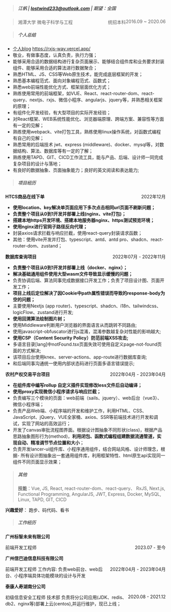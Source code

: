 > ##### 江帆 | <lostwind233@outlook.com>  | 期望：全国

> 湘潭大学<span style="float: right">2016.09 ~ 2020.06</span>
> 微电子科学与工程<span style="float: right">统招本科</span>

> ##### 个人总结

- [个人blog](https://rxjs-way.vercel.app/) https://rxjs-way.vercel.app/
- 敬业，有做事态度，认真负责，执行力强；
- 能够采用合适的数据结构进行复杂页面展示、能够结合组件库和业务要求封装组件、能够采用合适的算法进行数据聚合；
- 熟悉HTML、JS、CSS等Web原生技术，能完成底层框架的开发；
- 熟悉基本编程范式、面向对象编程范式、函数式；
- 熟悉web前端性能优化方式、框架层面优化方式；
- 熟练使用常用的前端框架，如VUE、React、react-router-dom、react-query、nextjs、rxjs、微信小程序、angularjs、jquery等，并熟悉相关框架的原理；
- 有组件化开发经验，有大型项目的实际开发经验；
- 对React框架、WEB系统性能优化、浏览器端原理、跨端方案、兼容性等方面有一定的见解；
- 熟练使用webpack、vite打包工具，熟练使用linux操作系统，对函数式编程 有自己的见解；
- 熟悉常用的后端技术 jwt、express (middleware)、docker、mysql等，对数据结构、算法、数据库等有一定的了解；
- 熟练使用TAPD、GIT、CICD工作流工具，能与产品、后端、设计师一同完成复杂项目的设计与落地；
- 有良好的数据抽象、页面抽象能力；良好的英文阅读和表达能力;

> ##### 项目经历

**HTCS商品在线下单** <span style="float: right;">2022年12月</span>
- **使用location、key解决单页面应用下多次点击相同url页面不刷新问题；**
- **负责整个项目从0到1开发并部署上线(nginx、vite打包)；**
- **搭建本地https开发环境、搭建本地服务器nginx、https测试预览环境；**
- **使用nginx进行官网子路径反向代理；**
- 封装axios请求拦截与响应拦截，使用react-query封装请求函数；
- 其他：使用vite开发并打包、typescript、antd、antd pro、shadcn、react-router-dom、zustand；

**数据库查询项目** <span style="float: right;">2022年07月 - 2022年11月</span>

- **负责整个项目从0到1开发并部署上线（docker、nginx）；**
- **解决基础通用组件使用大型wasm文件导致显示缓慢的问题；**
- 负责协调后端、算法同事完成数据接口开发工作；负责了项目设计图、页面开发工作；
- **项目上线后定位解决了因Cookie中path属性错误而导致的response-body为空的问题；**
- 主要使用Nextjs (app router)、typescript、shadcn、i18n、tailwindcss、logicFlow、zustand进行开发;
- **使用回溯算法绘制图片树；**
- 使用Middleware判断用户浏览器的界面语言从而跳转不同路由;
- 使用javascript-obfuscator进行js混淆，混淆参数越复杂对性能的影响越大;
- **使用CSP（Content Security Policy）防范前端XSS攻击;**
- 多语言目录[lang]中notFound.tsx页面失效可使用自定义page-not-found页面的方式解决;
- 该项目后台使用knex、server-actions、app-route进行数据库查询;
- 和后端同事沟通统一使用内部状态码进行页面多语言错误提示;

**农村产权交易平台项目** <span style="float: right;">2022年04月 - 2023年04月</span>

- **在组件库中编写rollup 自定义插件实现修改less文件后自动编译；**
- **使用proxy实现微信小程序请求与响应拦截；**
- 负责编写三个模块的页面：web前端（sails、jquery）、web后台（vue3）、微信小程序端；
- 负责产品Web端、小程序端的开发和维护工作，利用HTML、CSS、JavaScript、jQuery、VUE全家桶、axios、SSR等前端技术进行开发和调试，实现了网站的高效运行；
- 开发了canvas审批流程图界面。根据设计图抽象不同形状(class)，根据产品思路抽象图形行为(method)，**利用闭包、函数式编程组建数据流通管道，实现自动、精准调节节点位置和大小**；
- 负责开发lancer-ui组件库、小程序通用组件，结合网站风格、设计师理念，根据- 所有设计图抽象出一套通用组件库，利用框架特性、html原生api实现同一组件不同页面显示效果；

> ##### 其他
>
> **技能**：Vue, JS, React, react-router-dom、react-query、 RxJS, Next.js, Functional Programming, AngularJS, JWT, Express, Docker, MySQL, Linux, TAPD, GIT, CICD

**兴趣爱好**： 跑步、码代码、看书

> ##### 工作经历

**广州标智未来有限公司**

前端开发工程师 <span style="float:right;">2023.07 - 至今</span>

**广州信巴迪信息科技有限公司**

前端开发⼯程师<span style="float:right;">2022年04月 - 2023年04月</span>
⼯作内容: 负责web前台、web后台、小程序端具体功能模块的设计与开发

**泰康人寿湖南分公司**

初级信息安全工程师 技术部<span style="float:right;">2020.08 - 2021.12</span>
负责将分公司应用(JDK、redis、db2、nginx等)部署上云(centos),并运行维护，现已上线；
